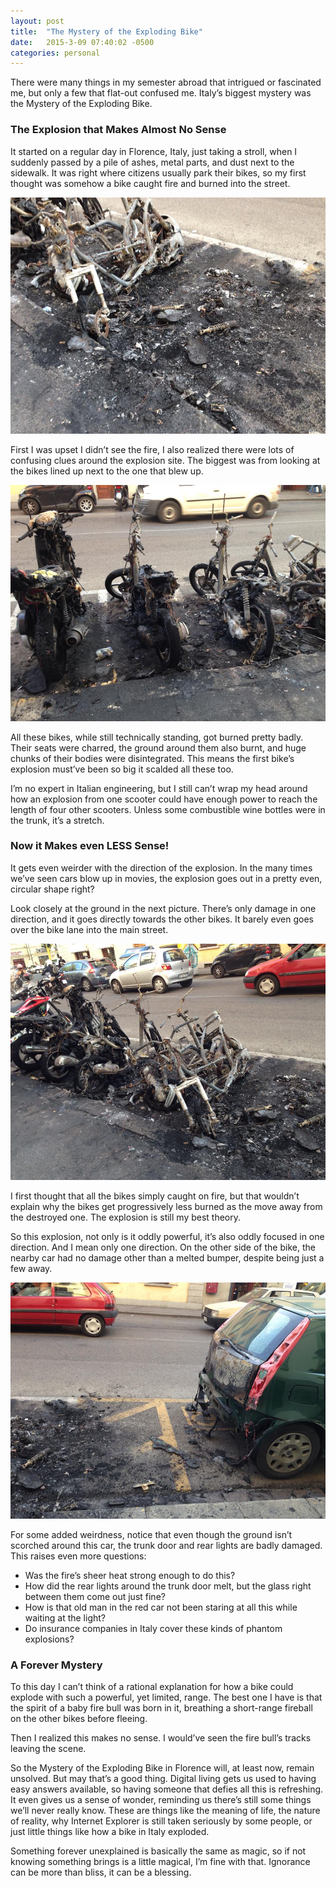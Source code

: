```yaml
---
layout: post
title:  "The Mystery of the Exploding Bike"
date:   2015-3-09 07:40:02 -0500
categories: personal
---
```


There were many things in my semester abroad that intrigued or fascinated me, but only a few that flat-out confused me. Italy’s biggest mystery was the Mystery of the Exploding Bike. 

### The Explosion that Makes Almost No Sense
It started on a regular day in Florence, Italy, just taking a stroll, when I suddenly passed by a pile of ashes, metal parts, and dust next to the sidewalk. It was right where citizens usually park their bikes, so my first thought was somehow a bike caught fire and burned into the street.

<img class="post-three-quarter-image" src="/img/posts/exploding-bike/1.jpg" alt="">

First I was upset I didn’t see the fire, I also realized there were lots of confusing clues around the explosion site. The biggest was from looking at the bikes lined up next to the one that blew up.

<img class="post-three-quarter-image" src="/img/posts/exploding-bike/2.jpg" alt="">

All these bikes, while still technically standing, got burned pretty badly. Their seats were charred, the ground around them also burnt, and huge chunks of their bodies were disintegrated. This means the first bike’s explosion must’ve been so big it scalded all these too.

I’m no expert in Italian engineering, but I still can’t wrap my head around how an explosion from one scooter could have enough power to reach the length of four other scooters. Unless some combustible wine bottles were in the trunk, it’s a stretch.

### Now it Makes even LESS Sense!
It gets even weirder with the direction of the explosion. In the many times we’ve seen cars blow up in movies, the explosion goes out in a pretty even, circular shape right?

Look closely at the ground in the next picture. There’s only damage in one direction, and it goes directly towards the other bikes. It barely even goes over the bike lane into the main street.

<img class="post-three-quarter-image" src="/img/posts/exploding-bike/3.jpg" alt="">

I first thought that all the bikes simply caught on fire, but that wouldn’t explain why the bikes get progressively less burned as the move away from the destroyed one. The explosion is still my best theory.

So this explosion, not only is it oddly powerful, it’s also oddly focused in one direction. And I mean only one direction. On the other side of the bike, the nearby car had no damage other than a melted bumper, despite being just a few away.

<img class="post-three-quarter-image" src="/img/posts/exploding-bike/4.jpg" alt="">

For some added weirdness, notice that even though the ground isn’t scorched around this car, the trunk door and rear lights are badly damaged. This raises even more questions:

* Was the fire’s sheer heat strong enough to do this?
* How did the rear lights around the trunk door melt, but the glass right between them come out just fine?
* How is that old man in the red car not been staring at all this while waiting at the light?
* Do insurance companies in Italy cover these kinds of phantom explosions?

### A Forever Mystery
To this day I can’t think of a rational explanation for how a bike could explode with such a powerful, yet limited, range. The best one I have is that the spirit of a baby fire bull was born in it, breathing a short-range fireball on the other bikes before fleeing.

Then I realized this makes no sense. I would’ve seen the fire bull’s tracks leaving the scene.

So the Mystery of the Exploding Bike in Florence will, at least now, remain unsolved. But may that’s a good thing. Digital living gets us used to having easy answers available, so having someone that defies all this is refreshing. It even gives us a sense of wonder, reminding us there’s still some things we’ll never really know. These are things like the meaning of life, the nature of reality, why Internet Explorer is still taken seriously by some people, or just little things like how a bike in Italy exploded.

Something forever unexplained is basically the same as magic, so if not knowing something brings is a little magical, I’m fine with that. Ignorance can be more than bliss, it can be a blessing. 